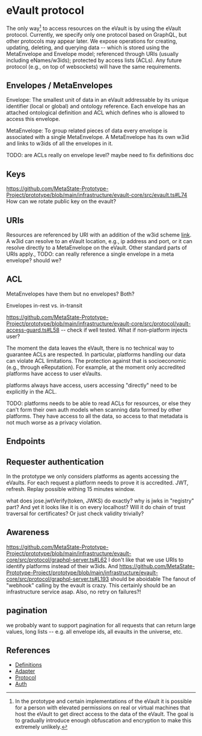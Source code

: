 # eVault protocol

The only way[^1] to access resources on the eVault is by using the eVault protocol.
Currently, we specify only one protocol based on GraphQL, but other protocols may appear later.
We expose operations for creating, updating, deleting, and querying data -- which is stored using the MetaEnvelope and Envelope model; referenced through URIs (usually including eNames/w3ids); protected by access lists (ACLs). Any future protocol (e.g., on top of websockets) will have the same requirements.

## Envelopes / MetaEnvelopes

Envelope: The smallest unit of data in an eVault addressable by its unique identifier (local or global) and ontology reference. Each envelope has an attached ontological definition and ACL which defines who is allowed to access this envelope.

MetaEnvelope: To group related pieces of data every envelope is associated with a single MetaEnvelope. A MetaEnvelope has its own w3id and links to w3ids of all the envelopes in it.

TODO: are ACLs really on envelope level? maybe need to fix definitions doc

## Keys
https://github.com/MetaState-Prototype-Project/prototype/blob/main/infrastructure/evault-core/src/evault.ts#L74
How can we rotate public key on the evault?

## URIs
Resources are referenced by URI with an addition of the w3id scheme [link](link). A w3id can resolve to an eVault location, e.g., ip address and port, or it can resolve directly to a MetaEnvelope on the eVault. Other standard parts of URIs apply., 
TODO: can really reference a single envelope in a meta envelope? should we?
## ACL

MetaEnvelopes have them but no envelopes? Both?

Envelopes in-rest vs. in-transit

https://github.com/MetaState-Prototype-Project/prototype/blob/main/infrastructure/evault-core/src/protocol/vault-access-guard.ts#L58 -- check if well tested. What if non-platform injects user?



The moment the data leaves the eVault, there is no technical way to guarantee ACLs are respected. In particular, platforms handling our data can violate ACL limitations. The protection against that is socioeconomic (e.g., through eReputation). For example, at the moment only accredited platforms have access to user eVaults.

platforms always have access, users accessing "directly" need to be explicitly in the ACL.

TODO: platforms needs to be able to read ACLs for  resources, or else they can't form their own auth models when scanning data formed by other platforms. They have access to all the data, so access to that metadata is not much worse as a privacy violation.

## Endpoints

## Requester authentication
In the prototype we only considers platforms as agents accessing the eVaults.
For each request a platform needs to prove it is accredited.
JWT, refresh. Replay possible withing 15 minutes window.

what does jose.jwtVerify(token, JWKS) do exactly? why is jwks in "registry" part? And yet it looks like it is on every localhost? Will it do chain of trust traversal for certificates? Or just check validity trivially?

[^1]: In the prototype and certain implementations of the eVault it is possible for a person with elevated permissions on real or virtual machines that host the eVault to get direct access to the data of the eVault. The goal is to gradually introduce enough obfuscation and encryption to make this extremely unlikely.

## Awareness
https://github.com/MetaState-Prototype-Project/prototype/blob/main/infrastructure/evault-core/src/protocol/graphql-server.ts#L62
I don't like that we use URIs to identify platforms instead of their w3ids. And https://github.com/MetaState-Prototype-Project/prototype/blob/main/infrastructure/evault-core/src/protocol/graphql-server.ts#L193 should be aboidable
The fanout of "webhook" calling by the evault is crazy. This certainly should be an infrastructure service asap. Also, no retry on failures?!

## pagination
we probably want to support pagination for all requests that can return large values, long lists -- e.g. all envelope ids, all evaults in the universe, etc.

## References
* [Definitions](https://izi.synology.me:792/oo/r/10oUxriiBS7uiWfga7LMq0zDaFNWIaFa)
* [Adapter](https://izi.synology.me:792/oo/r/12tKk7UaMYtndluuLWcDyWXkE22DeS92)
* [Protocol](https://izi.synology.me:792/oo/r/14D44eyiOiPZuqTtCspAlCdawk3TaKNh)
* [Auth](https://izi.synology.me:792/oo/r/13RpvpLDbNmrATjH7L9V1MJiBWZU9UzI#heading_id=VxPajDzE1b)
